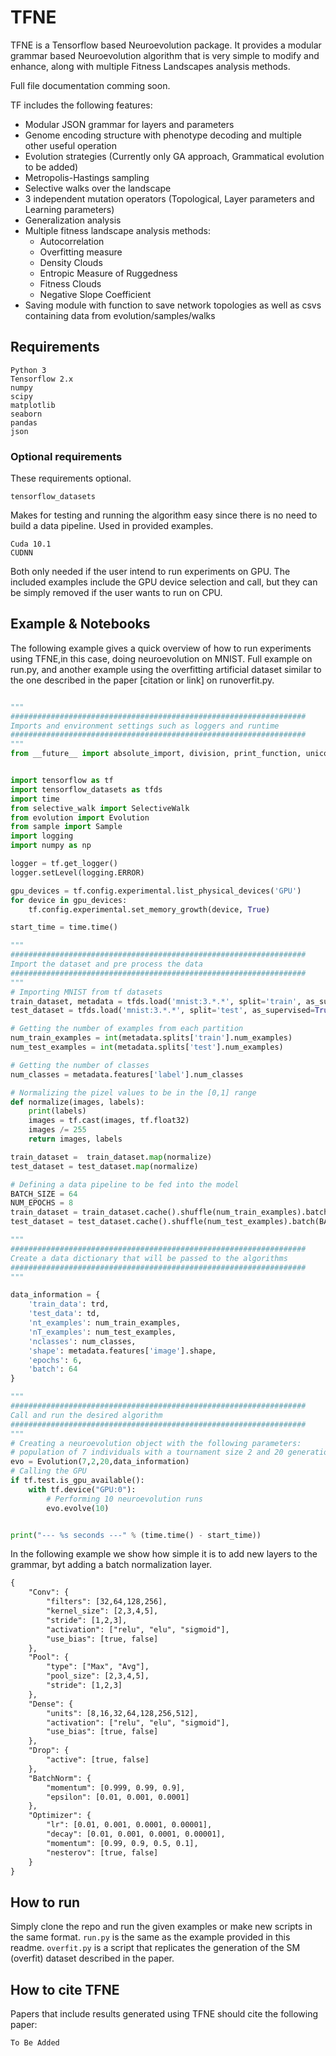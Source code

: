 # TFNE

TFNE is a Tensorflow based Neuroevolution package. It provides a modular grammar based Neuroevolution algorithm that is very simple to modify and enhance, along with multiple Fitness Landscapes analysis methods.

Full file documentation comming soon.


TF includes the following features:

  * Modular JSON grammar for layers and parameters
  * Genome encoding structure with phenotype decoding and multiple other useful operation
  * Evolution strategies (Currently only GA approach, Grammatical evolution to be added)
  * Metropolis-Hastings sampling
  * Selective walks over the landscape
  * 3 independent mutation operators (Topological, Layer parameters and Learning parameters)
  * Generalization analysis
  * Multiple fitness landscape analysis methods:
    * Autocorrelation
    * Overfitting measure
    * Density Clouds
    * Entropic Measure of Ruggedness
    * Fitness Clouds
    * Negative Slope Coefficient
  * Saving module with function to save network topologies as well as csvs containing data from evolution/samples/walks  


## Requirements

```
Python 3
Tensorflow 2.x
numpy
scipy
matplotlib
seaborn
pandas
json
```
### Optional requirements
These requirements optional.
```
tensorflow_datasets 
```
Makes for testing and running the algorithm easy since there is no need to build a data pipeline. Used in provided examples.

```
Cuda 10.1
CUDNN
```
Both only needed if the user intend to run experiments on GPU. The included examples include the GPU device selection and call, but they can be simply removed if the user wants to run on CPU.

## Example & Notebooks

The following example gives a quick overview of how to run experiments using TFNE,in this case, doing neuroevolution on MNIST.  Full example on run.py, and another example using the overfitting artificial dataset similar to the one described in the paper [citation or link] on runoverfit.py.

```python

"""
##################################################################
Imports and environment settings such as loggers and runtime 
##################################################################
"""
from __future__ import absolute_import, division, print_function, unicode_literals


import tensorflow as tf
import tensorflow_datasets as tfds
import time
from selective_walk import SelectiveWalk
from evolution import Evolution
from sample import Sample
import logging
import numpy as np

logger = tf.get_logger()
logger.setLevel(logging.ERROR)

gpu_devices = tf.config.experimental.list_physical_devices('GPU')
for device in gpu_devices:
    tf.config.experimental.set_memory_growth(device, True)

start_time = time.time()

"""
##################################################################
Import the dataset and pre process the data 
##################################################################
"""
# Importing MNIST from tf datasets
train_dataset, metadata = tfds.load('mnist:3.*.*', split='train', as_supervised=True, with_info=True)
test_dataset = tfds.load('mnist:3.*.*', split='test', as_supervised=True)

# Getting the number of examples from each partition
num_train_examples = int(metadata.splits['train'].num_examples)
num_test_examples = int(metadata.splits['test'].num_examples)

# Getting the number of classes
num_classes = metadata.features['label'].num_classes

# Normalizing the pizel values to be in the [0,1] range
def normalize(images, labels):
    print(labels)
    images = tf.cast(images, tf.float32)
    images /= 255
    return images, labels

train_dataset =  train_dataset.map(normalize)
test_dataset = test_dataset.map(normalize)

# Defining a data pipeline to be fed into the model
BATCH_SIZE = 64
NUM_EPOCHS = 8
train_dataset = train_dataset.cache().shuffle(num_train_examples).batch(BATCH_SIZE).repeat(NUM_EPOCHS)
test_dataset = test_dataset.cache().shuffle(num_test_examples).batch(BATCH_SIZE).repeat(1)

"""
##################################################################
Create a data dictionary that will be passed to the algorithms
##################################################################
"""

data_information = {
    'train_data': trd,
    'test_data': td,
    'nt_examples': num_train_examples,
    'nT_examples': num_test_examples,
    'nclasses': num_classes,
    'shape': metadata.features['image'].shape,
    'epochs': 6,
    'batch': 64
}

"""
##################################################################
Call and run the desired algorithm
##################################################################
"""
# Creating a neuroevolution object with the following parameters:
# population of 7 individuals with a tournament size 2 and 20 generations
evo = Evolution(7,2,20,data_information) 
# Calling the GPU
if tf.test.is_gpu_available():
    with tf.device("GPU:0"):
        # Performing 10 neuroevolution runs
        evo.evolve(10)


print("--- %s seconds ---" % (time.time() - start_time))
```
In the following example we show how simple it is to add new layers to the grammar, byt adding a batch normalization layer.

```xml
{
    "Conv": {
        "filters": [32,64,128,256],
        "kernel_size": [2,3,4,5],
        "stride": [1,2,3],
        "activation": ["relu", "elu", "sigmoid"],
        "use_bias": [true, false]
    },
    "Pool": {
        "type": ["Max", "Avg"],
        "pool_size": [2,3,4,5],
        "stride": [1,2,3]
    },
    "Dense": {
        "units": [8,16,32,64,128,256,512],
        "activation": ["relu", "elu", "sigmoid"],
        "use_bias": [true, false]
    },
    "Drop": {
        "active": [true, false]
    },
    "BatchNorm": {
        "momentum": [0.999, 0.99, 0.9],
        "epsilon": [0.01, 0.001, 0.0001]
    },
    "Optimizer": {
        "lr": [0.01, 0.001, 0.0001, 0.00001],
        "decay": [0.01, 0.001, 0.0001, 0.00001],
        "momentum": [0.99, 0.9, 0.5, 0.1],
        "nesterov": [true, false]
    }
}
```

## How to run
Simply clone the repo and run the given examples or make new scripts in the same format.
`run.py` is the same as the example provided in this readme.
`overfit.py` is a script that replicates the generation of the SM (overfit) dataset described in the paper.


## How to cite TFNE
Papers that include results generated using TFNE should cite the following paper:

```xml
To Be Added 
```
